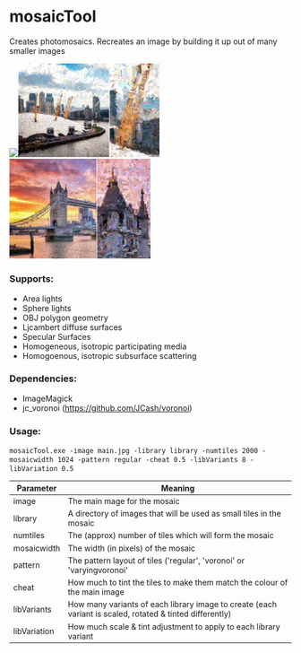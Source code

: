 # mosaicTool
Creates photomosaics. Recreates an image by building it up out of many smaller images

<img src="/images/mosaicA.png" width=50%/><img src="/images/mosaicB.png" width=50%/>
<img src="/images/mosaicC.png" width=50%/>

### Supports:
* Area lights
* Sphere lights
* OBJ polygon geometry
* Ljcambert diffuse surfaces
* Specular Surfaces
* Homogeneous, isotropic participating media
* Homogoenous, isotropic subsurface scattering

### Dependencies:
* ImageMagick
* jc_voronoi (https://github.com/JCash/voronoi)

### Usage:
```
mosaicTool.exe -image main.jpg -library library -numtiles 2000 -mosaicwidth 1024 -pattern regular -cheat 0.5 -libVariants 8 -libVariation 0.5
```

Parameter | Meaning
----------|----------
image | The main mage for the mosaic
library | A directory of images that will be used as small tiles in the mosaic
numtiles | The (approx) number of tiles which will form the mosaic
mosaicwidth | The width (in pixels) of the mosaic
pattern | The pattern layout of tiles ('regular', 'voronoi' or 'varyingvoronoi'
cheat | How much to tint the tiles to make them match the colour of the main image
libVariants | How many variants of each library image to create (each variant is scaled, rotated & tinted differently)
libVariation | How much scale & tint adjustment to apply to each library variant
